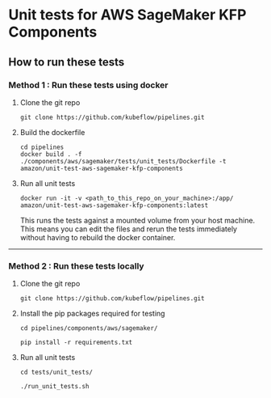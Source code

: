 # Unit tests for AWS SageMaker KFP Components

## How to run these tests

### Method 1 : Run these tests using docker

1. Clone the git repo
   ```
   git clone https://github.com/kubeflow/pipelines.git
   ```
2. Build the dockerfile
   ```
   cd pipelines
   docker build . -f ./components/aws/sagemaker/tests/unit_tests/Dockerfile -t amazon/unit-test-aws-sagemaker-kfp-components
   ```
3. Run all unit tests
   ```
   docker run -it -v <path_to_this_repo_on_your_machine>:/app/ amazon/unit-test-aws-sagemaker-kfp-components:latest
   ```
   This runs the tests against a mounted volume from your host machine. This means you can edit the files and rerun the tests immediately without having to rebuild the docker container.

---

### Method 2 : Run these tests locally

1. Clone the git repo
   ```
   git clone https://github.com/kubeflow/pipelines.git
   ```
2. Install the pip packages required for testing

   ```
   cd pipelines/components/aws/sagemaker/

   pip install -r requirements.txt
   ```

3. Run all unit tests

   ```
   cd tests/unit_tests/

   ./run_unit_tests.sh
   ```
